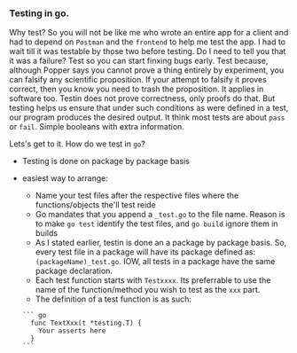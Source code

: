 ### Testing in go.

Why test? 
So you will not be like me who wrote an entire app for a client and had to depend on `Postman` and the `frontend` to help me test the app. I had to wait till it was testable
by those two before testing. Do I need to tell you that it was a failure?
Test so you can start finxing bugs early. Test because, although Popper says you cannot prove a thing entirely by experiment, you can falsify any scientific proposition.
If your attempt to falsify it proves correct, then you know you need to trash the proposition. It applies in software too. Testin does not prove correctness, only proofs do that.
But testing helps us ensure that under such conditions as were defined in a test, our program produces the desired output. It think most tests are about `pass` or `fail`. Simple booleans 
with extra information.


Lets's get to it. How do we test in `go`?

- Testing is done on package by package basis
- easiest way to arrange: 
     - Name your test files after the respective files where the functions/objects the'll test reide
     - Go mandates that you append a `_test.go` to the file name. Reason is to make `go test` identify the test files, and `go build` ignore them in builds
     - As I stated earlier, testin is done an a package by package basis. So, every test file in a package will have its package defined as: `(packageName)_test.go`. IOW, all tests in 
        a package have the same package declaration.
     - Each test function starts with `Testxxxx`. Its preferrable to use the name of the function/method you wish to test as the `xxx` part. 
     - The definition of a test function is as such:

      ``` go
        func TextXxx(t *testing.T) {
          Your asserts here
        }
      ```

